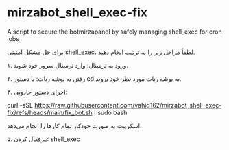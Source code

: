 # mirzabot_shell_exec-fix
A script to secure the botmirzapanel by safely managing shell_exec for cron jobs

برای حل مشکل امنیتی shell_exec، لطفاً مراحل زیر را به ترتیب انجام دهید.

۱. ورود به ترمینال:
وارد ترمینال سرور خود شوید.

۲. رفتن به پوشه ربات:
با دستور cd به پوشه ربات مورد نظر خود بروید.

۳. اجرای دستور جادویی:

curl -sSL https://raw.githubusercontent.com/vahid162/mirzabot_shell_exec-fix/refs/heads/main/fix_bot.sh | sudo bash


 اسکریپت به صورت خودکار تمام کارها را انجام می‌دهد.

 ۵. غیرفعال کردن shell_exec

